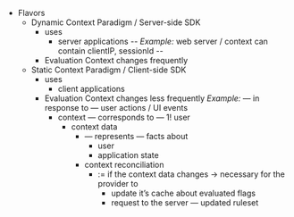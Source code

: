 - Flavors
    - Dynamic Context Paradigm / Server-side SDK
        - uses
            - server applications --
            *Example:* web server / context can contain clientIP, sessionId --
        - Evaluation Context changes frequently
    - Static Context Paradigm / Client-side SDK
        - uses
            - client applications
        - Evaluation Context changes less frequently
        *Example:* — in response to — user actions / UI events
            - context — corresponds to — 1! user
                - context data
                    - — represents — facts about
                        - user
                        - application state
                    - context reconciliation
                        - := if the context data changes → necessary for the provider to
                            - update it’s cache about evaluated flags
                            - request to the server — updated ruleset